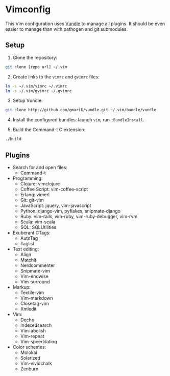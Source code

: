 # Vimconfig

This Vim configuration uses [Vundle](https://github.com/gmarik/vundle) to manage all plugins. It should be even easier to manage than with pathogen and git submodules.

## Setup

1. Clone the repository:

``` bash
git clone [repo url] ~/.vim
```

2. Create links to the `vimrc` and `gvimrc` files:
    
``` bash
ln -s ~/.vim/vimrc ~/.vimrc
ln -s ~/.vim/gvimrc ~/.gvimrc
```

3. Setup Vundle:

``` bash
git clone http://github.com/gmarik/vundle.git ~/.vim/bundle/vundle
```

4. Install the configured bundles: launch `vim`, run `:BundleInstall`.

5. Build the Command-t C extension:

``` bash
./build
```

## Plugins

* Search for and open files:
    * Command-t
* Programming:
    * Clojure: vimclojure
    * Coffee Script: vim-coffee-script
    * Erlang: vimerl
    * Git: git-vim
    * JavaScript: jquery, vim-javascript
    * Python: django-vim, pyflakes, snipmate-django
    * Ruby: vim-rails, vim-ruby, vim-ruby-debugger, vim-rvm
    * Scala: vim-scala
    * SQL: SQLUtilities
* Exuberant CTags:
    * AutoTag
    * Taglist
* Text editing:
    * Align
    * Matchit
    * Nerdcommenter
    * Snipmate-vim
    * Vim-endwise
    * Vim-surround
* Markup:
    * Textile-vim
    * Vim-markdown
    * Closetag-vim
    * Xmledit
* Vim:
    * Decho
    * Indexedsearch
    * Vim-abolish
    * Vim-repeat
    * Vim-speeddating
* Color schemes:
    * Molokai
    * Solarized
    * Vim-vividchalk
    * Zenburn

